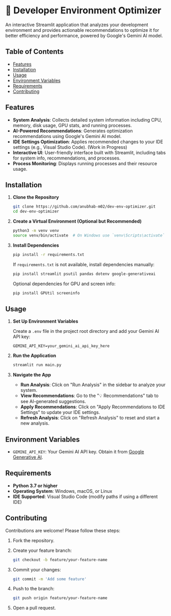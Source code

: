 # 🚀 Developer Environment Optimizer

An interactive Streamlit application that analyzes your development environment and provides actionable recommendations to optimize it for better efficiency and performance, powered by Google's Gemini AI model.

## Table of Contents

- [Features](#features)
- [Installation](#installation)
- [Usage](#usage)
- [Environment Variables](#environment-variables)
- [Requirements](#requirements)
- [Contributing](#contributing)

## Features

- **System Analysis**: Collects detailed system information including CPU, memory, disk usage, GPU stats, and running processes.
- **AI-Powered Recommendations**: Generates optimization recommendations using Google's Gemini AI model.
- **IDE Settings Optimization**: Applies recommended changes to your IDE settings (e.g., Visual Studio Code). (Work in Progress)
- **Interactive UI**: User-friendly interface built with Streamlit, including tabs for system info, recommendations, and processes.
- **Process Monitoring**: Displays running processes and their resource usage.

## Installation

1. **Clone the Repository**

   ```bash
   git clone https://github.com/anubhab-m02/dev-env-optimizer.git
   cd dev-env-optimizer
   ```

2. **Create a Virtual Environment (Optional but Recommended)**

   ```bash
   python3 -m venv venv
   source venv/bin/activate  # On Windows use `venv\Scripts\activate`
   ```

3. **Install Dependencies**

   ```bash
   pip install -r requirements.txt
   ```

   If `requirements.txt` is not available, install dependencies manually:

   ```bash
   pip install streamlit psutil pandas dotenv google-generativeai
   ```

   Optional dependencies for GPU and screen info:

   ```bash
   pip install GPUtil screeninfo
   ```

## Usage

1. **Set Up Environment Variables**

   Create a `.env` file in the project root directory and add your Gemini AI API key:

   ```dotenv
   GEMINI_API_KEY=your_gemini_ai_api_key_here
   ```

2. **Run the Application**

   ```bash
   streamlit run main.py
   ```

3. **Navigate the App**

   - **Run Analysis**: Click on "Run Analysis" in the sidebar to analyze your system.
   - **View Recommendations**: Go to the "💡 Recommendations" tab to see AI-generated suggestions.
   - **Apply Recommendations**: Click on "Apply Recommendations to IDE Settings" to update your IDE settings.
   - **Refresh Analysis**: Click on "Refresh Analysis" to reset and start a new analysis.

## Environment Variables

- `GEMINI_API_KEY`: Your Gemini AI API key. Obtain it from [Google Generative AI](https://developers.generativeai.google/).

## Requirements

- **Python 3.7 or higher**
- **Operating System**: Windows, macOS, or Linux
- **IDE Supported**: Visual Studio Code (modify paths if using a different IDE)

## Contributing

Contributions are welcome! Please follow these steps:

1. Fork the repository.
2. Create your feature branch:

   ```bash
   git checkout -b feature/your-feature-name
   ```

3. Commit your changes:

   ```bash
   git commit -m 'Add some feature'
   ```

4. Push to the branch:

   ```bash
   git push origin feature/your-feature-name
   ```

5. Open a pull request.
